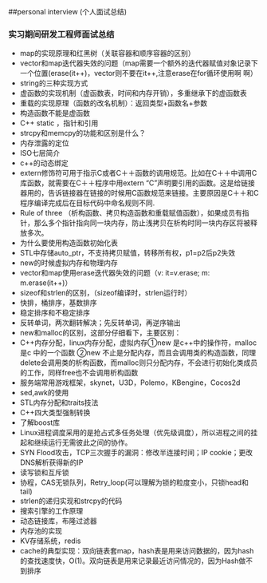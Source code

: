 
##personal interview (个人面试总结)
### 实习期间研发工程师面试总结
* map的实现原理和红黑树（关联容器和顺序容器的区别）
* vector和map迭代器失效的问题（map需要一个额外的迭代器赋值对象记录下一个位置(erase(it++)，vector则不要在it++,注意erase在for循环使用啊 啊）
* string的三种实现方式
* 虚函数的实现机制（虚函数表，时间和内存开销），多重继承下的虚函数表
* 重载的实现原理（函数的改名机制）：返回类型+函数名+参数
* 构造函数不能是虚函数
* C++ static ，指针和引用
* strcpy和memcpy的功能和区别是什么？
* 内存泄露的定位
* ISO七层简介
* c++的动态绑定
* extern修饰符可用于指示C或者C＋＋函数的调用规范。比如在C＋＋中调用C库函数，就需要在C＋＋程序中用extern “C”声明要引用的函数。这是给链接器用的，告诉链接器在链接的时候用C函数规范来链接。主要原因是C＋＋和C程序编译完成后在目标代码中命名规则不同.
* Rule of three （析构函数、拷贝构造函数和重载赋值函数），如果成员有指针，那么多个指针指向同一块内存，防止浅拷贝在析构时同一块内存区将被释放多次。
* 为什么要使用构造函数初始化表
* STL中存储auto_ptr，不支持拷贝赋值，转移所有权，p1=p2后p2失效
* new的时候虚拟内存和物理内存
* vector和map使用erase迭代器失效的问题（v: it=v.erase; m: m.erase(it++)）
* sizeof和strlen的区别，（sizeof编译时，strlen运行时）
* 快排，桶排序，基数排序
* 稳定排序和不稳定排序
* 反转单词，两次翻转解决；先反转单词，再逆序输出
* new和malloc的区别，这部分仔细看下，主要区别：
* C++内存分配，linux内存分配，虚拟内存①new 是c++中的操作符，malloc是c 中的一个函数
②new 不止是分配内存，而且会调用类的构造函数，同理delete会调用类的析构函数，而malloc则只分配内存，不会进行初始化类成员的工作，同样free也不会调用析构函数
* 服务端常用游戏框架，skynet，U3D，Polemo，KBengine，Cocos2d
* sed,awk的使用
* STL内存分配和traits技法
* C++四大类型强制转换
* 了解boost库
* Linux进程调度采用的是抢占式多任务处理（优先级调度），所以进程之间的挂起和继续运行无需彼此之间的协作。
* SYN Flood攻击，TCP三次握手的漏洞：修改半连接时间；IP cookie；更改DNS解析获得新的IP
* 读写锁和互斥锁
* 协程，CAS无锁队列，Retry_loop(可以理解为锁的粒度变小，只锁head和tail)
* strlen的递归实现和strcpy的代码
* 搜索引擎的工作原理
* 动态链接库，布隆过滤器
* 内存池的实现
* KV存储系统，redis
* cache的典型实现：双向链表套map，hash表是用来访问数据的，因为hash的查找速度快，O(1)。双向链表是用来记录最近访问情况的，因为Hash做不到排序
  
